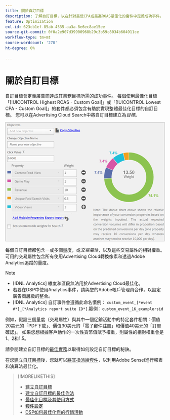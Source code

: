 ```yaml
---
title: 關於自訂目標
description: 了解自訂目標，以在針對最低CPA或最高ROAS最佳化的套件中定義成功事件。
feature: Optimization
exl-id: 623cb1ef-85ab-4535-aa3a-8e6ec8ae15ee
source-git-commit: 0f0a2e907d39900968b29c3b59c8034b604911ce
workflow-type: tm+mt
source-wordcount: '270'
ht-degree: 0%

---
```


# 關於自訂目標

自訂目標會定義廣告商達成其業務目標所需的成功事件。 每個使用最佳化目標「[!UICONTROL Highest ROAS - Custom Goal]」或「[!UICONTROL Lowest CPA - Custom Goal]」的套件都必須包含有助於實現整體最佳化目標的自訂目標。 您可以在Advertising Cloud Search中將自訂目標建立為&#x200B;*目標*。

![自訂目標](/help/dsp/assets/objective-goals.png)

每個自訂目標都包含一或多個量度，或&#x200B;*交易屬性*，以及這些交易屬性的相對權重。 可用的交易屬性包含所有使用Advertising Cloud轉換像素和透過Adobe Analytics追蹤的量度。

>[!NOTE]
>
>* [!DNL Analytics] 維度和區段無法用於Advertising Cloud最佳化。
>* 若要在DSP中使用Analytics事件，請與您的Adobe帳戶管理員合作，以設定廣告商層級的整合。
>* [!DNL Analytics] 自訂事件會遵循此命名慣例： `custom_event_[*event #*]_[*Analytics report suite ID*]`.範例：`custom_event_16_examplersid`


例如，假設三個量度（交易屬性）與其中一個促銷活動中的特定套件相關：價值20美元的「PDF下載」、價值30美元的「電子郵件註冊」和價值40美元的「訂單確認」。 如果您想根據客戶動作的一次性貨幣值賦予權重，則屬性的相對權重會是1、2和1.5。

請參閱建立自訂目標的[最佳實務](custom-goal-best-practices.md)以取得如何設定自訂目標的秘訣。

在您[建立自訂目標](custom-goal-create.md)後，您就可以[將其指派給套件](/help/dsp/campaign-management/packages/package-settings.md)，以利用Adobe Sensei進行報表和演算法最佳化。

>[!MORELIKETHIS]
>
>* [建立自訂目標](custom-goal-create.md)
>* [建立自訂目標的最佳作法](custom-goal-best-practices.md)
>* [最佳化目標及其使用方式](optimization-goals.md)
>* [套件設定](/help/dsp/campaign-management/packages/package-settings.md)
> * [DSP如何最佳化您的行銷活動](optimization-how-dsp-optimizes-campaigns.md)

